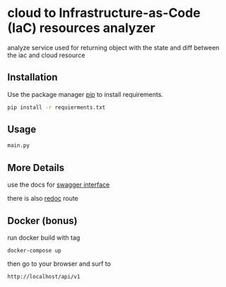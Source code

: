 # cloud to Infrastructure-as-Code (IaC) resources analyzer

analyze service used for returning object with the state and diff between the iac and cloud resource

## Installation

Use the package manager [pip](https://pip.pypa.io/en/stable/) to install requirements.

```bash
pip install -r requierments.txt
```

## Usage

```python
main.py
```

## More Details

use the docs for [swagger interface](http://localhost/api/v1/doc)

there is also [redoc](http://localhost/api/v1/redoc) route

## Docker (bonus)
run docker build with tag
```docker
docker-compose up
```
then go to your browser and surf to
```
http://localhost/api/v1
```

